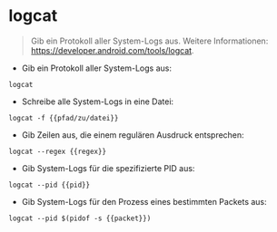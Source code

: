 # logcat

> Gib ein Protokoll aller System-Logs aus.
> Weitere Informationen: <https://developer.android.com/tools/logcat>.

- Gib ein Protokoll aller System-Logs aus:

`logcat`

- Schreibe alle System-Logs in eine Datei:

`logcat -f {{pfad/zu/datei}}`

- Gib Zeilen aus, die einem regulären Ausdruck entsprechen:

`logcat --regex {{regex}}`

- Gib System-Logs für die spezifizierte PID aus:

`logcat --pid {{pid}}`

- Gib System-Logs für den Prozess eines bestimmten Packets aus:

`logcat --pid $(pidof -s {{packet}})`
